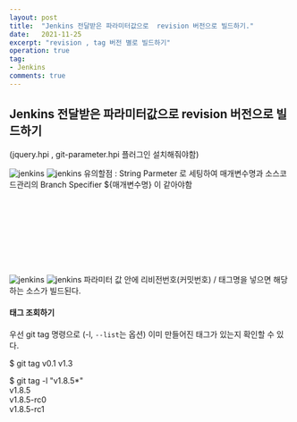 ```yaml
---
layout: post
title:  "Jenkins 전달받은 파라미터값으로  revision 버전으로 빌드하기."
date:   2021-11-25
excerpt: "revision , tag 버전 별로 빌드하기"
operation: true
tag:
- Jenkins 
comments: true
---
```




## Jenkins 전달받은 파라미터값으로  revision 버전으로 빌드하기

(jquery.hpi , git-parameter.hpi 플러그인 설치해줘야함)

![jenkins](https://github.com/youseojung/youseojung.github.io/blob/master/IMG/postImg/jenkinsSetting%20%20StringParameter.png)
![jenkins](https://github.com/youseojung/youseojung.github.io/blob/master/IMG/postImg/jenkinsSetting%20%20StringParameter2.png)
유의할점 : String Parmeter 로 세팅하여 매개변수명과  소스코드관리의 Branch Specifier ${매개변수명} 이 같아야함
<br>
<br>
<br>
<br>
<br>
<br>
<br>
<br>
<br>

![jenkins](https://raw.githubusercontent.com/youseojung/youseojung.github.io/master/IMG/postImg/jenkinsSettingStringParameter3.png)
![jenkins](https://raw.githubusercontent.com/youseojung/youseojung.github.io/master/IMG/postImg/jenkinsSettingStringParameter4.png)
파라미터 값 안에 리비전번호(커밋번호) / 태그명을 넣으면 해당하는 소스가 빌드된다.


#### 태그 조회하기

우선 git tag 명령으로 (-l, `--list`는 옵션) 이미 만들어진 태그가 있는지 확인할 수 있다.


$ git tag
v0.1
v1.3

$ git tag -l "v1.8.5*"<br>
v1.8.5 <br>
v1.8.5-rc0 <br>
v1.8.5-rc1 <br>
